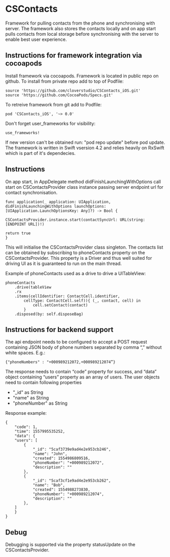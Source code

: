 # CSContacts
Framework for pulling contacts from the phone and synchronising with server.
The framework also stores the contacts locally and on app start pulls contacts from local storage before synchronising with the server to enable best user experience.

## Instructions for framework integration via cocoapods

Install framework via cocoapods. Framework is located in public repo on github.
To install from private repo add to top of Podfile:
```
source 'https://github.com/cloverstudio/CSContacts_iOS.git'
source 'https://github.com/CocoaPods/Specs.git'
```
To retreive framework from git add to Podfile:
```
pod 'CSContacts_iOS', '~> 0.0'
```
Don't forget user_frameworks for visibility:
```
use_frameworks!
```
If new version can't be obtained run: "pod repo update" before pod update.
The framework is written in Swift vsersion 4.2 and relies heavily on RxSwift which is part of it's dependecies.

## Instructions 
On app start, in AppDelegate method didFinishLaunchingWithOptions call start on CSContactsProvider class instance passing server endpoint url for contact synchronisation.

```
func application(_ application: UIApplication, didFinishLaunchingWithOptions launchOptions: [UIApplication.LaunchOptionsKey: Any]?) -> Bool {

CSContactsProvider.instance.start(contactSyncUrl: URL(string:  [ENDPOINT URL])!)

return true
}
```

This will initialise the CSContactsProvider class singleton. 
The contacts list can be obtained by subscribing to phoneContacts property on the CSContactsProvider. This property is a Driver and thus well suited for driving UI as it is guaranteed to run on the main thread.

Example of phoneContacts used as a drive to drive a UITableView:
```
phoneContacts
    .drive(tableView
    .rx
    .items(cellIdentifier: ContactCell.identifier,
        cellType: ContactCell.self)){ (_, contact, cell) in
            cell.setContact(contact)
        }
    .disposed(by: self.disposeBag)
```

## Instructions for backend support
The api endpoint needs to be configured to accept a POST request containing JSON body of phone numbers separated by comma “,” without white spaces. E.g.:
```
{"phoneNumbers" : "+000989212072,+000989212074”}
```

The response needs to contain “code” property for success, and “data” object containing “users” property as an array of users. The user objects need to contain following properties 
- "_id" as String
- "name" as String
- "phoneNumber" as String

Response example:
```
{
    "code": 1,
    "time": 1557995535252,
    "data": {
    "users": [
        {
            "_id": "5caf3739e9ad4e2e953cb246",
            "name": "John",
            "created": 1554986809516,
            "phoneNumber": "+000989212072",
            "description": ""
        },
        {
            "_id": "5caf3cf1e9ad4e2e953cb262",
            "name": "Bob",
            "created": 1554988273830,
            "phoneNumber": "+000989212074",
            "description": ""
        },
    ]
    }
}
```

## Debug
Debugging is supported via the property statusUpdate on the CSContactsProvider.









